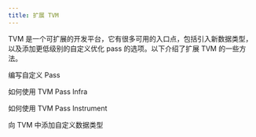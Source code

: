 ```yaml
---
title: 扩展 TVM
---
```


TVM 是一个可扩展的开发平台，它有很多可用的入口点，包括引入新数据类型，以及添加更低级别的自定义优化 pass 的选项。以下介绍了扩展 TVM 的一些方法。

编写自定义 Pass

如何使用 TVM Pass Infra

如何使用 TVM Pass Instrument

向 TVM 中添加自定义数据类型